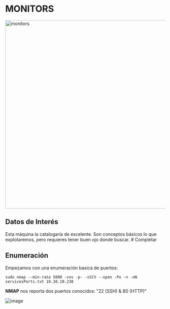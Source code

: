 # MONITORS

<img width="593" alt="monitors" src="https://user-images.githubusercontent.com/87484792/185144891-1929fa9f-e63a-42cc-97f4-c0f7f429c681.png">

## Datos de Interés

Esta máquina la catalogaría de excelente. Son conceptos básicos lo que explotaremos, pero requieres tener buen ojo donde buscar. # Completar


## Enumeración

Empezamos con una enumeración basica de puertos:

`sudo nmap --min-rate 5000 -vvv -p- -sSCV --open -Pn -n -oN servicesPorts.txt 10.10.10.238`

**NMAP** nos reporta dos puertos conocidos: "22 (SSH) & 80 (HTTP)"

![image](https://user-images.githubusercontent.com/87484792/185152874-93dc1d57-3473-4bf3-91c1-706727d65b5c.png)


